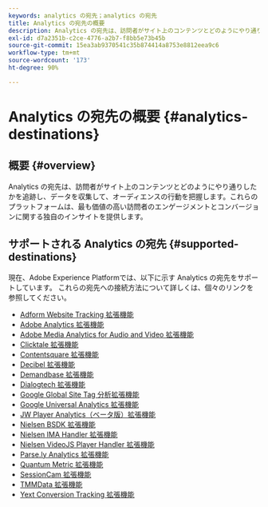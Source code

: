 ```yaml
---
keywords: analytics の宛先；analytics の宛先
title: Analytics の宛先の概要
description: Analytics の宛先は、訪問者がサイト上のコンテンツとどのようにやり通りしたかを追跡し、データを収集して、オーディエンスの行動を把握します。これらのプラットフォームは、最も価値の高い訪問者のエンゲージメントとコンバージョンに関する独自のインサイトを提供します。
exl-id: d7a2351b-c2ce-4776-a2b7-f8bb5e73b45b
source-git-commit: 15ea3ab9370541c35b874414a8753e8812eea9c6
workflow-type: tm+mt
source-wordcount: '173'
ht-degree: 90%

---
```


# Analytics の宛先の概要 {#analytics-destinations}

## 概要 {#overview}

Analytics の宛先は、訪問者がサイト上のコンテンツとどのようにやり通りしたかを追跡し、データを収集して、オーディエンスの行動を把握します。これらのプラットフォームは、最も価値の高い訪問者のエンゲージメントとコンバージョンに関する独自のインサイトを提供します。

## サポートされる Analytics の宛先 {#supported-destinations}

現在、Adobe Experience Platformでは、以下に示す Analytics の宛先をサポートしています。 これらの宛先への接続方法について詳しくは、個々のリンクを参照してください。

* [Adform Website Tracking 拡張機能](adform.md)
* [Adobe Analytics 拡張機能](adobe-analytics.md)
* [Adobe Media Analytics for Audio and Video 拡張機能](adobe-video-analytics.md)
* [Clicktale 拡張機能](clicktale.md)
* [Contentsquare 拡張機能](contentsquare.md)
* [Decibel 拡張機能](decibel.md)
* [Demandbase 拡張機能](demandbase.md)
* [Dialogtech 拡張機能](dialogtech.md)
* [Google Global Site Tag 分析拡張機能](gtag-analytics.md)
* [Google Universal Analytics 拡張機能](google-universal-analytics.md)
* [JW Player Analytics（ベータ版）拡張機能](jw-player-analytics.md)
* [Nielsen BSDK 拡張機能](nielsen-bsdk.md)
* [Nielsen IMA Handler 拡張機能](nielsen-ima.md)
* [Nielsen VideoJS Player Handler 拡張機能](nielsen-videojs.md)
* [Parse.ly Analytics 拡張機能](parsely.md)
* [Quantum Metric 拡張機能](quantum-metric.md)
* [SessionCam 拡張機能](sessioncam.md)
* [TMMData 拡張機能](tmmdata.md)
* [Yext Conversion Tracking 拡張機能](yext.md)
